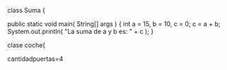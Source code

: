 
class Suma {
 
   public static void main( String[] args ) {
      int a = 15, b = 10, c = 0;
      c = a + b;
      System.out.println( "La suma de a y b es: " + c );
   }
   
   clase coche{
   
   cantidadpuertas=4
   
